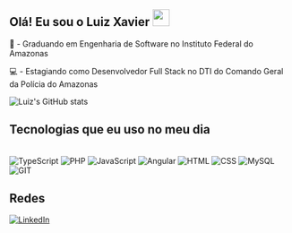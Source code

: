 ## Olá! Eu sou o Luiz Xavier  <img src="https://emojis.slackmojis.com/emojis/images/1695790936/69781/4229.gif?1695790936" width="30" />

<div>
  📖 - Graduando em Engenharia de Software no Instituto Federal do Amazonas
  
  💻 - Estagiando como Desenvolvedor Full Stack no DTI do Comando Geral da Polícia do Amazonas 
</div>

![Luiz's GitHub stats](https://github-readme-stats.vercel.app/api?username=ldiexlive&show_icons=true&theme=blue-green)

## Tecnologias que eu uso no meu dia
<div style="display: inline_block"><br/>
<img aling = "center" alt="TypeScript" src="https://img.shields.io/badge/TypeScript-007ACC?style=for-the-badge&logo=typescript&logoColor=white" />
<img aling = "center" alt="PHP" src="https://img.shields.io/badge/PHP-777BB4?style=for-the-badge&logo=php&logoColor=white" />
<img aling = "center" alt="JavaScript" src="https://img.shields.io/badge/JavaScript-F7DF1E?style=for-the-badge&logo=javascript&logoColor=black" />
<img aling = "center" alt="Angular" src="https://img.shields.io/badge/Angular-DD0031?style=for-the-badge&logo=angular&logoColor=white" />
<img aling = "center" alt="HTML" src="https://img.shields.io/badge/HTML-239120?style=for-the-badge&logo=html5&logoColor=white" />
<img aling = "center" alt="CSS" src="https://img.shields.io/badge/CSS-239120?&style=for-the-badge&logo=css3&logoColor=white" />
<img aling = "center" alt="MySQL" src="https://img.shields.io/badge/MySQL-00000F?style=for-the-badge&logo=mysql&logoColor=white" />
<img aling = "center" alt="GIT" src="https://img.shields.io/badge/GIT-E44C30?style=for-the-badge&logo=git&logoColor=white" />

## Redes
</div>

[![LinkedIn](https://img.shields.io/badge/LinkedIn-0077B5?style=for-the-badge&logo=linkedin&logoColor=white)](https://www.linkedin.com/in/luiz-xavier-625159342/)
  
</div>
